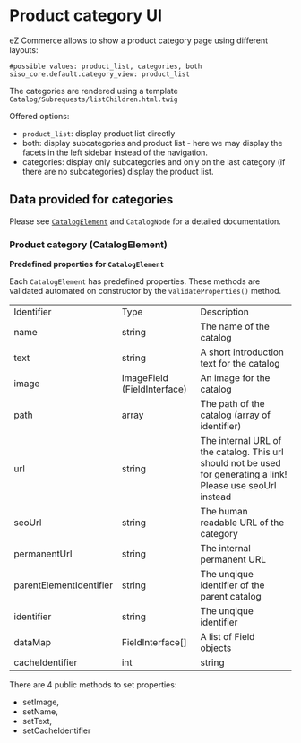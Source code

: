 # Product category UI

eZ Commerce allows to show a product category page using different layouts:

``` 
#possible values: product_list, categories, both
siso_core.default.category_view: product_list
```

The categories are rendered using a template `Catalog/Subrequests/listChildren.html.twig`

Offered options: 

- `product_list`: display product list directly
- both: display subcategories and product list - here we may display the facets in the left sidebar instead of the navigation.
- categories:  display only subcategories and only on the last category (if there are no subcategories) display the product list.

## Data provided for categories

Please see  [`CatalogElement`](23560458.html) and `CatalogNode` for a detailed documentation.

### Product category (CatalogElement)

**Predefined properties for `CatalogElement`**

Each `CatalogElement` has predefined properties. These methods are validated automated on constructor by the `validateProperties()` method.

||||
|--- |--- |--- |
|Identifier|Type|Description|
|name|string|The name of the catalog|
|text|string|A short introduction text for the catalog|
|image|ImageField (FieldInterface)|An image for the catalog|
|path|array|The path of the catalog (array of identifier)|
|url|string|The internal URL of the catalog. This url should not be used for generating a link! Please use seoUrl instead|
|seoUrl|string|The human readable URL of the category|
|permanentUrl|string|The internal permanent URL|
|parentElementIdentifier|string|The unqique identifier of the parent catalog|
|identifier|string|The unqique identifier|
|dataMap|FieldInterface[]|A list of Field objects|
|cacheIdentifier|int|string|cache identifier of element to use as key in cache storage|

There are 4 public methods to set properties: 

- setImage, 
- setName, 
- setText, 
- setCacheIdentifier
